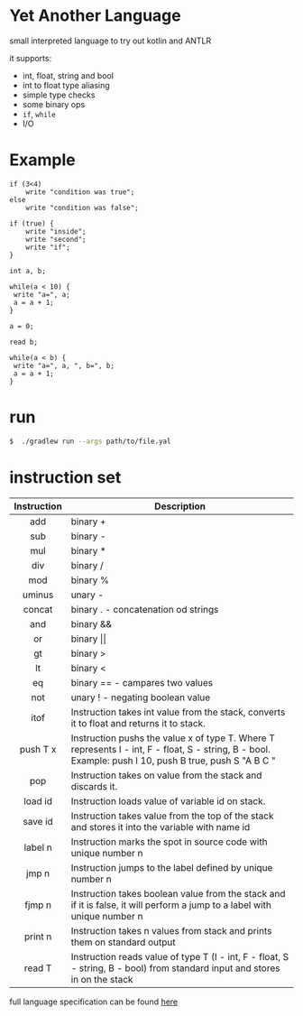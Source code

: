 # Yet Another Language

small interpreted language to try out kotlin and ANTLR

it supports:
- int, float, string and bool
- int to float type aliasing
- simple type checks
- some binary ops
- `if`, `while`
-  I/O

# Example

```
if (3<4) 
    write "condition was true";
else 
    write "condition was false";

if (true) {
    write "inside";
    write "second";
    write "if";
}

int a, b;

while(a < 10) {
 write "a=", a;
 a = a + 1;
}

a = 0;

read b;

while(a < b) {
 write "a=", a, ", b=", b;
 a = a + 1;
}
```

# run
```bash
$  ./gradlew run --args path/to/file.yal
```

# instruction set

| Instruction | Description                                                                                                                                           |
|:-----------:|-------------------------------------------------------------------------------------------------------------------------------------------------------|
| add         | binary +                                                                                                                                              |
| sub         | binary -                                                                                                                                              |
| mul         | binary *                                                                                                                                              |
| div         | binary /                                                                                                                                              |
| mod         | binary %                                                                                                                                              |
| uminus      | unary -                                                                                                                                               |
| concat      | binary . - concatenation od strings                                                                                                                   |
| and         | binary &&                                                                                                                                             |
| or          | binary \|\|                                                                                                                                           |
| gt          | binary >                                                                                                                                              |
| lt          | binary <                                                                                                                                              |
| eq          | binary == - campares two values                                                                                                                       |
| not         | unary ! - negating boolean value                                                                                                                      |
| itof        | Instruction takes int value from the stack, converts it to float and returns it to stack.                                                             |
| push T x    | Instruction pushs the value x of type T. Where T represents I - int, F - float, S - string, B - bool. Example: push I 10, push B true, push S "A B C " |
| pop         | Instruction takes on value from the stack and discards it.                                                                                            |
| load id     | Instruction loads value of variable id on stack.                                                                                                      |
| save id     | Instruction takes value from the top of the stack and stores it into the variable with name id                                                        |
| label n     | Instruction marks the spot in source code with unique number n                                                                                        |
| jmp n       | Instruction jumps to the label defined by unique number n                                                                                             |
| fjmp n      | Instruction takes boolean value from the stack and if it is false, it will perform a jump to a label with unique number n                             |
| print n     | Instruction takes n values from stack and prints them on standard output                                                                              |
| read T      | Instruction reads value of type T (I - int, F - float, S - string, B - bool) from standard input and stores in on the stack                           |

full language specification can be found [here](http://behalek.cs.vsb.cz/wiki/index.php/PLC_Project)
